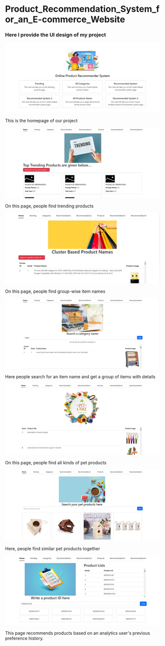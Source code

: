 # Product_Recommendation_System_for_an_E-commerce_Website
<h3>Here I provide the UI design of my project</h3>
<img src="myproject/Screenshots/homepage.JPG">
<p>This is the homepage of our project</p>
<img src="myproject/Screenshots/trendingpage.JPG">
<p>On this page, people find trending products</p>
<img src="myproject/Screenshots/clusterpage.JPG">
<p>On this page, people find group-wise item names</p>
<img src="myproject/Screenshots/categorysearch2.JPG">
<p>Here people search for an item name and get a group of items with details </p>
<img src="myproject/Screenshots/pet.JPG">
<p>On this page, people find all kinds of pet products</p>
<img src="myproject/Screenshots/petsearch2.JPG">
<p>Here, people find similar pet products together</p>
<img src="myproject/Screenshots/list2.JPG">
<p>This page recommends products based on an analytics user's previous preference history.</p>
